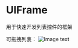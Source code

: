 # UIFrame
用于快速开发列表控件的框架

可拖拽列表：
![Image text](https://https://raw.githubusercontent.com/caoguoly940713/UIFrame/master/Movie201905081838_20190508184149.gif)
